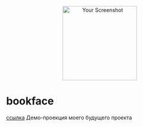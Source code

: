 <div align="center">
  <a href="https://eldar-05.github.io/LTnso52/">
    <img src="https://github.com/eldar-05/justcoolpic/blob/main/Click_here_button.png" alt="Your Screenshot" width="200" />
  </a>
</div>
  
# bookface 
[ссылка](https://eldar-05.github.io/bookface/)
Демо-проекция моего будущего проекта
